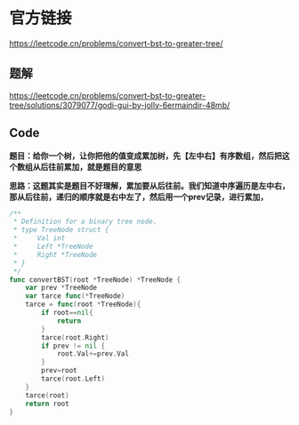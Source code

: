 # 官方链接

https://leetcode.cn/problems/convert-bst-to-greater-tree/

## 题解

https://leetcode.cn/problems/convert-bst-to-greater-tree/solutions/3079077/godi-gui-by-jolly-6ermaindir-48mb/

## Code

**题目：给你一个树，让你把他的值变成累加树，先【左中右】有序数组，然后把这个数组从后往前累加，就是题目的意思**



**思路：这题其实是题目不好理解，累加要从后往前。我们知道中序遍历是左中右，那从后往前，递归的顺序就是右中左了，然后用一个prev记录，进行累加，**

```go
/**
 * Definition for a binary tree node.
 * type TreeNode struct {
 *     Val int
 *     Left *TreeNode
 *     Right *TreeNode
 * }
 */
func convertBST(root *TreeNode) *TreeNode {
    var prev *TreeNode
    var tarce func(*TreeNode)
    tarce = func(root *TreeNode){
        if root==nil{
            return
        }
        tarce(root.Right)
        if prev != nil {
            root.Val+=prev.Val
        }
        prev=root
        tarce(root.Left)
    }
    tarce(root)
    return root
}
```



